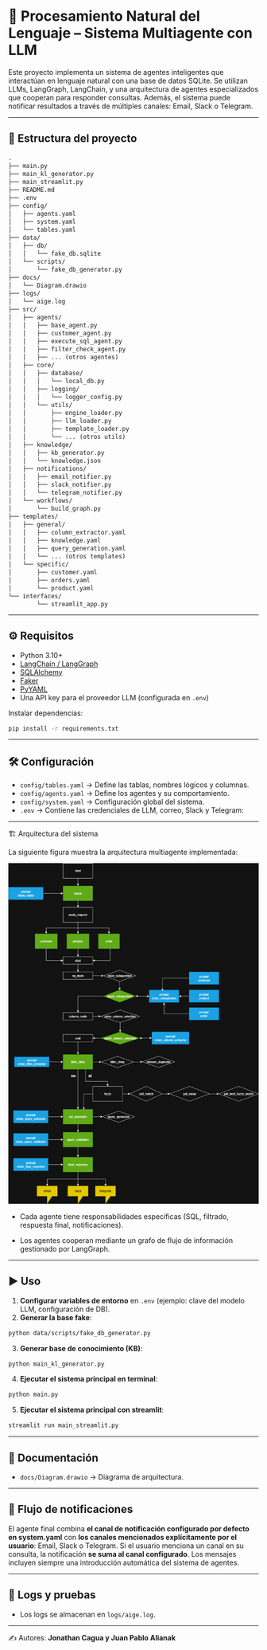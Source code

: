 # 🧠  Procesamiento Natural del Lenguaje – Sistema Multiagente con LLM

Este proyecto implementa un sistema de agentes inteligentes que interactúan en lenguaje natural con una base de datos SQLite.
Se utilizan LLMs, LangGraph, LangChain, y una arquitectura de agentes especializados que cooperan para responder consultas.
Además, el sistema puede notificar resultados a través de múltiples canales: Email, Slack o Telegram.

---

## 📂 Estructura del proyecto

```
.
├── main.py
├── main_kl_generator.py
├── main_streamlit.py
├── README.md
├── .env
├── config/
│   ├── agents.yaml
│   ├── system.yaml
│   └── tables.yaml
├── data/
│   ├── db/
│   │   └── fake_db.sqlite
│   └── scripts/
│       └── fake_db_generator.py
├── docs/
│   └── Diagram.drawio
├── logs/
│   └── aige.log
├── src/
│   ├── agents/
│   │   ├── base_agent.py
│   │   ├── customer_agent.py
│   │   ├── execute_sql_agent.py
│   │   ├── filter_check_agent.py
│   │   ├── ... (otros agentes)
│   ├── core/
│   │   ├── database/
│   │   │   └── local_db.py
│   │   ├── logging/
│   │   │   └── logger_config.py
│   │   └── utils/
│   │       ├── engine_loader.py
│   │       ├── llm_loader.py
│   │       ├── template_loader.py
│   │       └── ... (otros utils)
│   ├── knowledge/
│   │   ├── kb_generator.py
│   │   └── knowledge.json
│   ├── notifications/
│   │   ├── email_notifier.py
│   │   ├── slack_notifier.py
│   │   └── telegram_notifier.py
│   └── workflows/
│       └── build_graph.py
├── templates/
│   ├── general/
│   │   ├── column_extractor.yaml
│   │   ├── knowledge.yaml
│   │   ├── query_generation.yaml
│   │   └── ... (otros templates)
│   └── specific/
│       ├── customer.yaml
│       ├── orders.yaml
│       └── product.yaml
└── interfaces/
        └── streamlit_app.py

```

---

## ⚙️ Requisitos

* Python 3.10+
* [LangChain / LangGraph](https://www.langchain.com/)
* [SQLAlchemy](https://www.sqlalchemy.org/)
* [Faker](https://faker.readthedocs.io/)
* [PyYAML](https://pyyaml.org/)
* Una API key para el proveedor LLM (configurada en `.env`)

Instalar dependencias:

```bash
pip install -r requirements.txt
```

---


## 🛠️ Configuración

* `config/tables.yaml` → Define las tablas, nombres lógicos y columnas.
* `config/agents.yaml` → Define los agentes y su comportamiento.
* `config/system.yaml` → Configuración global del sistema.
* `.env` → Contiene las credenciales de LLM, correo, Slack y Telegram:

---

🏗️ Arquitectura del sistema

La siguiente figura muestra la arquitectura multiagente implementada:

![Arquitectura del sistema](docs/Diagram.png)

* Cada agente tiene responsabilidades específicas (SQL, filtrado, respuesta final, notificaciones).

* Los agentes cooperan mediante un grafo de flujo de información gestionado por LangGraph.

---

## ▶️ Uso

1. **Configurar variables de entorno** en `.env` (ejemplo: clave del modelo LLM, configuración de DB).
2. **Generar la base fake**:

```bash
python data/scripts/fake_db_generator.py
```

3. **Generar base de conocimiento (KB)**:

```bash
python main_kl_generator.py
```

4. **Ejecutar el sistema principal en terminal**:

```bash
python main.py
```

5. **Ejecutar el sistema principal con streamlit**:

```bash
streamlit run main_streamlit.py
```

---

## 📖 Documentación

* `docs/Diagram.drawio` → Diagrama de arquitectura.

---

## 🔄 Flujo de notificaciones

El agente final combina **el canal de notificación configurado por defecto en system.yaml** con **los canales mencionados explícitamente por el usuario**: Email, Slack o Telegram. Si el usuario menciona un canal en su consulta, la notificación **se suma al canal configurado**. Los mensajes incluyen siempre una introducción automática del sistema de agentes.

---

## 📜 Logs y pruebas

* Los logs se almacenan en `logs/aige.log`.

---

✍️ Autores: **Jonathan Cagua y Juan Pablo Alianak**

